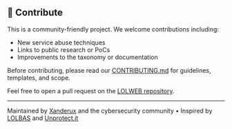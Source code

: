 ## 🤝 Contribute

This is a community-friendly project. We welcome contributions including:

- New service abuse techniques  
- Links to public research or PoCs  
- Improvements to the taxonomy or documentation

Before contributing, please read our [CONTRIBUTING.md](https://github.com/Xanderux/LOLWEB/blob/master/CONTRIBUTING.md) for guidelines, templates, and scope.

Feel free to open a pull request on the [LOLWEB repository](https://github.com/Xanderux/LOLWEB/pulls).

---

Maintained by [Xanderux](https://github.com/Xanderux) and the cybersecurity community • Inspired by [LOLBAS](https://lolbas-project.github.io/) and [Unprotect.it](https://unprotect.it/)
